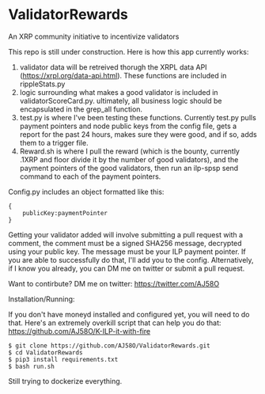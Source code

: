 # ValidatorRewards
An XRP community initiative to incentivize validators

This repo is still under construction. Here is how this app currently works:

1. validator data will be retreived thorugh the XRPL data API (https://xrpl.org/data-api.html). These functions are included in rippleStats.py
2. logic surrounding what makes a good validator is included in validatorScoreCard.py. ultimately, all business logic should be encapsulated in the grep_all function.
3. test.py is where I've been testing these functions. Currently test.py pulls payment pointers and node public keys from the config file, gets a report for the past 24 hours, makes sure they were good, and if so, adds them to a trigger file. 
4. Reward.sh is where I pull the reward (which is the bounty, currently .1XRP and floor divide it by the number of good validators), and the payment pointers of the good validators, then run an ilp-spsp send command to each of the payment pointers.

Config.py includes an object formatted like this:

```
{
    publicKey:paymentPointer
}
```
Getting your validator added will involve submitting a pull request with a comment, the comment must be a signed SHA256 message, decrypted using your public key. The message must be your ILP payment pointer. If you are able to successfully do that, I'll add you to the config. Alternatively, if I know you already, you can DM me on twitter or submit a pull request.


Want to contirbute? DM me on twitter: https://twitter.com/AJ58O


Installation/Running:

If you don't have moneyd installed and configured yet, you will need to do that. Here's an extremely overkill script that can help you do that: https://github.com/AJ58O/K-ILP-it-with-fire

```
$ git clone https://github.com/AJ58O/ValidatorRewards.git
$ cd ValidatorRewards
$ pip3 install requirements.txt
$ bash run.sh
```

Still trying to dockerize everything.
